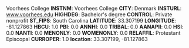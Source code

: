 
Voorhees College
**INSTNM**: Voorhees College
**CITY**: Denmark
**INSTURL**: www.voorhees.edu
**HIGHDEG**: Bachelor's degree
**CONTROL**: Private nonprofit
**ST_FIPS**: South Carolina
**LATITUDE**: 33.307199
**LONGITUDE**: -81.127863
**HBCU**: 1.0
**PBI**: 0.0
**ANNHI**: 0.0
**TRIBAL**: 0.0
**AANAPII**: 0.0
**HSI**: 0.0
**NANTI**: 0.0
**MENONLY**: 0.0
**WOMENONLY**: 0.0
**RELAFFIL**: Protestant Episcopal
**CURROPER**: 1.0
**location**: 33.307199, -81.127863